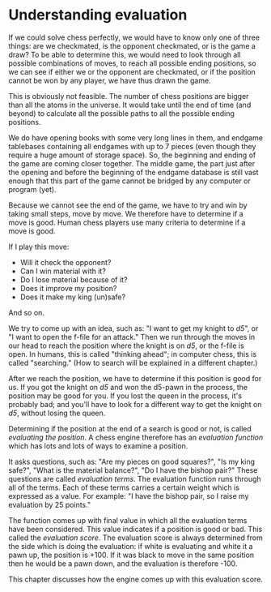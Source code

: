 # Understanding evaluation

If we could solve chess perfectly, we would have to know only one of three
things: are we checkmated, is the opponent checkmated, or is the game a
draw? To be able to determine this, we would need to look through all
possible combinations of moves, to reach all possible ending positions, so
we can see if either we or the opponent are checkmated, or if the position
cannot be won by any player, we have thus drawn the game.

This is obviously not feasible. The number of chess positions are bigger
than all the atoms in the universe. It would take until the end of time
(and beyond) to calculate all the possible paths to all the possible ending
positions.

We do have opening books with some very long lines in them, and endgame
tablebases containing all endgames with up to 7 pieces (even though they
require a huge amount of storage space). So, the beginning and ending of
the game are coming closer together. The middle game, the part just after
the opening and before the beginning of the endgame database is still vast
enough that this part of the game cannot be bridged by any computer or
program (yet).

Because we cannot see the end of the game, we have to try and win by taking
small steps, move by move. We therefore have to determine if a move is
good. Human chess players use many criteria to determine if a move is good.

If I play this move:
- Will it check the opponent?
- Can I win material with it?
- Do I lose material because of it?
- Does it improve my position?
- Does it make my king (un)safe?

And so on.

We try to come up with an idea, such as: "I want to get my knight to _d5_",
or "I want to open the f-file for an attack." Then we run through the moves
in our head to reach the position where the knight is on _d5_, or the
f-file is open. In humans, this is called "thinking ahead"; in computer
chess, this is called "searching." (How to search will be explained in a
different chapter.)

After we reach the position, we have to determine if this position is good
for us. If you got the knight on _d5_ and won the d5-pawn in the process,
the position may be good for you. If you lost the queen in the process,
it's probably bad; and you'll have to look for a different way to get the
knight on _d5_, without losing the queen.

Determining if the position at the end of a search is good or not, is
called _evaluating the position_. A chess engine therefore has an
_evaluation function_ which has lots and lots of ways to examine a
position.

It asks questions, such as: "Are my pieces on good squares?", "Is my king
safe?", "What is the material balance?", "Do I have the bishop pair?" These
questions are called _evaluation terms_. The evaluation function runs
through all of the terms. Each of these terms carries a certain weight
which is expressed as a value. For example: "I have the bishop pair, so I
raise my evaluation by 25 points."

The function comes up with final value in which all the evaluation terms
have been considered. This value indicates if a position is good or bad.
This called the _evaluation score_. The evaluation score is always
determined from the side which is doing the evaluation: if white is
evaluating and white it a pawn up, the position is +100. If it was black to
move in the same position then he would be a pawn down, and the evaluation
is therefore -100.

This chapter discusses how the engine comes up with this evaluation score.